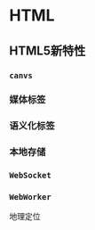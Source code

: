 # HTML

## HTML5新特性

### `canvs`

### 媒体标签

### 语义化标签

### 本地存储

### `WebSocket`

### `WebWorker`

地理定位